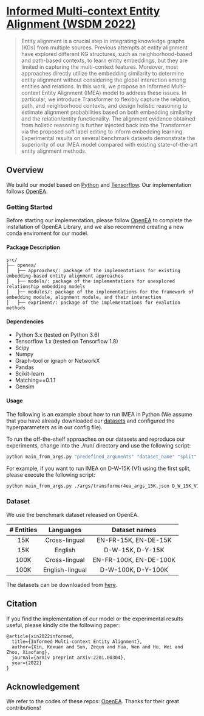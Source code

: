 # [Informed Multi-context Entity Alignment (WSDM 2022)](https://arxiv.org/pdf/2201.00304)

> Entity alignment is a crucial step in integrating knowledge graphs (KGs) from multiple sources. Previous attempts at entity alignment have explored different KG structures, such as neighborhood-based and path-based contexts, to learn entity embeddings, but they are limited in capturing the multi-context features. Moreover, most approaches directly utilize the embedding similarity to determine entity alignment without considering the global interaction among entities and relations. In this work, we propose an Informed Multi-context Entity Alignment (IMEA) model to address these issues. In particular, we introduce Transformer to flexibly capture the relation, path, and neighborhood contexts, and design holistic reasoning to estimate alignment probabilities based on both embedding similarity and the relation/entity functionality. The alignment evidence obtained from holistic reasoning is further injected back into the Transformer via the proposed soft label editing to inform embedding learning. Experimental results on several benchmark datasets demonstrate the superiority of our IMEA model compared with existing state-of-the-art entity alignment methods. 


## Overview

We build our model based on [Python](https://www.python.org/) and [Tensorflow](https://www.tensorflow.org/). Our implementation follows [OpenEA](https://github.com/nju-websoft/OpenEA).

### Getting Started
Before starting our implementation, please follow [OpenEA](https://github.com/nju-websoft/OpenEA) to complete the installation of OpenEA Library, and we also recommend creating a new conda enviroment for our model.

#### Package Description

```
src/
├── openea/
│   ├── approaches/: package of the implementations for existing embedding-based entity alignment approaches
│   ├── models/: package of the implementations for unexplored relationship embedding models
│   ├── modules/: package of the implementations for the framework of embedding module, alignment module, and their interaction
│   ├── expriment/: package of the implementations for evalution methods
```

#### Dependencies
* Python 3.x (tested on Python 3.6)
* Tensorflow 1.x (tested on Tensorflow 1.8)
* Scipy
* Numpy
* Graph-tool or igraph or NetworkX
* Pandas
* Scikit-learn
* Matching==0.1.1
* Gensim


#### Usage
The following is an example about how to run IMEA in Python (We assume that you have already downloaded our [datasets](https://www.dropbox.com/s/hbyzesmz1u7ejdu/OpenEA_dataset.zip?dl=0) and configured the hyperparameters as in our config file).

To run the off-the-shelf approaches on our datasets and reproduce our experiments, change into the ./run/ directory and use the following script:

```bash
python main_from_args.py "predefined_arguments" "dataset_name" "split"
```

For example, if you want to run IMEA on D-W-15K (V1) using the first split, please execute the following script:

```bash
python main_from_args.py ./args/transformer4ea_args_15K.json D_W_15K_V1 721_5fold/1/
```

### Dataset

We use the benchmark dataset released on OpenEA.

*#* Entities | Languages | Dataset names
:---: | :---: | :---: 
15K | Cross-lingual | EN-FR-15K, EN-DE-15K
15K | English | D-W-15K, D-Y-15K
100K | Cross-lingual | EN-FR-100K, EN-DE-100K
100K | English-lingual | D-W-100K, D-Y-100K

The datasets can be downloaded from [here](https://www.dropbox.com/s/hbyzesmz1u7ejdu/OpenEA_dataset.zip?dl=0).


## Citation
If you find the implementation of our model or the experimental results useful, please kindly cite the following paper:
```
@article{xin2022informed,
  title={Informed Multi-context Entity Alignment},
  author={Xin, Kexuan and Sun, Zequn and Hua, Wen and Hu, Wei and Zhou, Xiaofang},
  journal={arXiv preprint arXiv:2201.00304},
  year={2022}
}
```

## Acknowledgement
We refer to the codes of these repos: [OpenEA](https://github.com/nju-websoft/OpenEA). 
Thanks for their great contributions!

